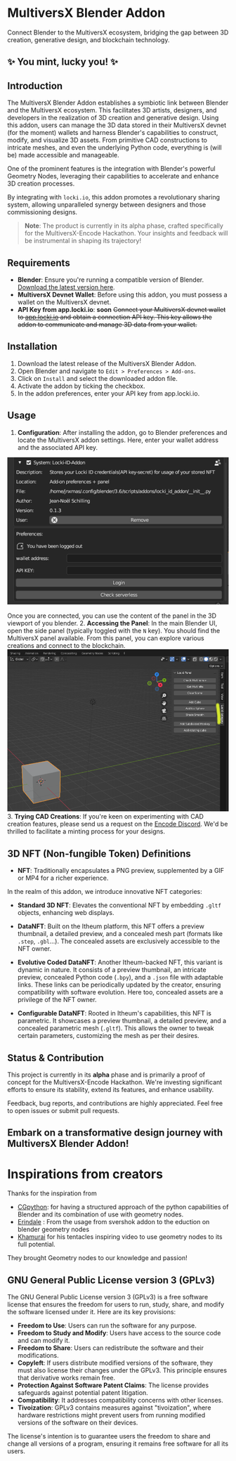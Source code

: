# MultiversX Blender Addon

Connect Blender to the MultiversX ecosystem, bridging the gap between 3D creation, generative design, and blockchain technology. 

## ✨ You mint, lucky you! ✨

## Introduction

The MultiversX Blender Addon establishes a symbiotic link between Blender and the MultiversX ecosystem. This facilitates 3D artists, designers, and developers in the realization of 3D creation and generative design. Using this addon, users can manage the 3D data stored in their MultiversX devnet (for the moment) wallets and harness Blender's capabilities to construct, modify, and visualize 3D assets. From primitive CAD constructions to intricate meshes, and even the underlying Python code, everything is (will be) made accessible and manageable.

One of the prominent features is the integration with Blender's powerful Geometry Nodes, leveraging their capabilities to accelerate and enhance 3D creation processes.

By integrating with `locki.io`, this addon promotes a revolutionary sharing system, allowing unparalleled synergy between designers and those commissioning designs.

> **Note**: The product is currently in its alpha phase, crafted specifically for the MultiversX-Encode Hackathon. Your insights and feedback will be instrumental in shaping its trajectory!

## Requirements

- **Blender**: Ensure you're running a compatible version of Blender. [Download the latest version here](https://www.blender.org/download/).
- **MultiversX Devnet Wallet**: Before using this addon, you must possess a wallet on the MultiversX devnet.
- **API Key from app.locki.io**: **soon** ~~Connect your MultiversX devnet wallet to [app.locki.io](https://app.locki.io) and obtain a connection API key. This key allows the addon to communicate and manage 3D data from your wallet.~~

## Installation

1. Download the latest release of the MultiversX Blender Addon.
2. Open Blender and navigate to `Edit > Preferences > Add-ons`.
3. Click on `Install` and select the downloaded addon file.
4. Activate the addon by ticking the checkbox.
5. In the addon preferences, enter your API key from app.locki.io.

## Usage

1. **Configuration**: After installing the addon, go to Blender preferences and locate the MultiversX addon settings. Here, enter your wallet address and the associated API key.  

![Enter your API KEY](images/enterapikey.png)

Once you are connected, you can use the content of the panel in the 3D viewport of you blender.
2. **Accessing the Panel**: In the main Blender UI, open the side panel (typically toggled with the `N` key). You should find the MultiversX panel available. From this panel, you can explore various creations and connect to the blockchain.
![Step2_Image](images/openpanel.png)  
3. **Trying CAD Creations**: If you're keen on experimenting with CAD creation features, please send us a request on the [Encode Discord](https://discord.gg/encodeclub). We'd be thrilled to facilitate a minting process for your designs.

## 3D NFT (Non-fungible Token) Definitions

- **NFT**: Traditionally encapsulates a PNG preview, supplemented by a GIF or MP4 for a richer experience.

In the realm of this addon, we introduce innovative NFT categories:
  
- **Standard 3D NFT**: Elevates the conventional NFT by embedding `.gltf` objects, enhancing web displays.

- **DataNFT**: Built on the Itheum platform, this NFT offers a preview thumbnail, a detailed preview, and a concealed mesh part (formats like `.step`, `.gbl`...). The concealed assets are exclusively accessible to the NFT owner.
  
- **Evolutive Coded DataNFT**: Another Itheum-backed NFT, this variant is dynamic in nature. It consists of a preview thumbnail, an intricate preview, concealed Python code (`.bpy`), and a `.json` file with adaptable links. These links can be periodically updated by the creator, ensuring compatibility with software evolution. Here too, concealed assets are a privilege of the NFT owner.

- **Configurable DataNFT**: Rooted in Itheum's capabilities, this NFT is parametric. It showcases a preview thumbnail, a detailed preview, and a concealed parametric mesh (`.gltf`). This allows the owner to tweak certain parameters, customizing the mesh as per their desires.

## Status & Contribution

This project is currently in its **alpha** phase and is primarily a proof of concept for the MultiversX-Encode Hackathon. We're investing significant efforts to ensure its stability, extend its features, and enhance usability.

Feedback, bug reports, and contributions are highly appreciated. Feel free to open issues or submit pull requests.

Embark on a transformative design journey with MultiversX Blender Addon!
---

# Inspirations from creators 

Thanks for the inspiration from 
- [CGpython](https://github.com/VictorStepanov): for having a structured approach of the python capabilities of Blender and its combination of use with geometry nodes.  
- [Erindale](https://github.com/Erindale) : From the usage from svershok addon to the eduction on blender geometry nodes  
- [Khamurai](https://www.patreon.com/khamurai) for his tentacles inspiring video to use geometry nodes to its full potential.  

They brought Geometry nodes to our knowledge and passion! 



## GNU General Public License version 3 (GPLv3)

The GNU General Public License version 3 (GPLv3) is a free software license that ensures the freedom for users to run, study, share, and modify the software licensed under it. Here are its key provisions:

- **Freedom to Use**: Users can run the software for any purpose.
- **Freedom to Study and Modify**: Users have access to the source code and can modify it.
- **Freedom to Share**: Users can redistribute the software and their modifications.
- **Copyleft**: If users distribute modified versions of the software, they must also license their changes under the GPLv3. This principle ensures that derivative works remain free.
- **Protection Against Software Patent Claims**: The license provides safeguards against potential patent litigation.
- **Compatibility**: It addresses compatibility concerns with other licenses.
- **Tivoization**: GPLv3 contains measures against "tivoization", where hardware restrictions might prevent users from running modified versions of the software on their devices.

The license's intention is to guarantee users the freedom to share and change all versions of a program, ensuring it remains free software for all its users.